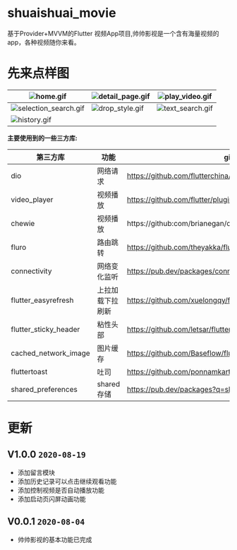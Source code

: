 # shuaishuai_movie
基于Provider+MVVM的Flutter 视频App项目,帅帅影视是一个含有海量视频的app，各种视频随你来看。

# 先来点样图

| ![home.gif](https://i.loli.net/2020/08/04/HwRLQZq7FVyntOd.gif) | ![detail_page.gif](https://i.loli.net/2020/08/04/v4M9zTgKVmwDB6q.gif) | ![play_video.gif](https://i.loli.net/2020/08/04/ZmKUgGxMPIu8vRc.gif)| 
| --- | --- | --- |
|![selection_search.gif](https://i.loli.net/2020/08/04/GtEiqpxmU8YyNwn.gif)| ![drop_style.gif](https://i.loli.net/2020/08/04/ymt2baxMTkEerij.gif) | ![text_search.gif](https://i.loli.net/2020/08/04/m7tp85ijWVJTAwf.gif)|
| ![history.gif](https://i.loli.net/2020/08/04/CNueqV4O23ZxKJU.gif) | | 


**主要使用到的一些三方库:**

|**第三方库**	   |**功能**  |**github地址**  |
|  ----  | ----  |----  |
| dio  | 网络请求 | https://github.com/flutterchina/dio|
| video_player  | 视频播放 |https://github.com/flutter/plugins/tree/master/packages/video_player|
| chewie  | 视频播放 | https://github:com/brianegan/chewie |
|  fluro  | 路由跳转 | https://github.com/theyakka/fluro |
|  connectivity  | 网络变化监听 | https://pub.dev/packages/connectivity |
|  flutter_easyrefresh  | 上拉加载下拉刷新 | https://github.com/xuelongqy/flutter_easyrefresh |
|  flutter_sticky_header  | 粘性头部 | https://github.com/letsar/flutter_sticky_header |
|  cached_network_image  | 图片缓存 | https://github.com/Baseflow/flutter_cached_network_image |
|  fluttertoast  | 吐司 | https://github.com/ponnamkarthik/FlutterToast |
|  shared_preferences  | shared存储 | https://pub.dev/packages?q=shared_preferences |

# 更新
## V1.0.0 `2020-08-19` 
- 添加留言模块
- 添加历史记录可以点击继续观看功能
- 添加控制视频是否自动播放功能
- 添加启动页闪屏动画功能

## V0.0.1 `2020-08-04` 
- 帅帅影视的基本功能已完成
